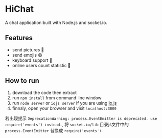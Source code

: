 HiChat
===
 
A chat application built with Node.js and socket.io.

Features
---
* send pictures :sunrise:
* send emojis :smile:
* keyboard support :musical_keyboard:
* online users count statistic :ghost:

How to run
---
1. download the code then extract
2. run `npm install` from command line window
3. run `node server` or `iojs server` if you are using [io.js](https://iojs.org/)
4. finnaly, open your browser and visit `localhost:3000`

若出现提示
`DeprecationWarning: process.EventEmitter is deprecated. use require('events') instead.`, 将 `socket.io/lib` 目录js文件中的 `process.EventEmitter` 替换成 `require('events')`.


